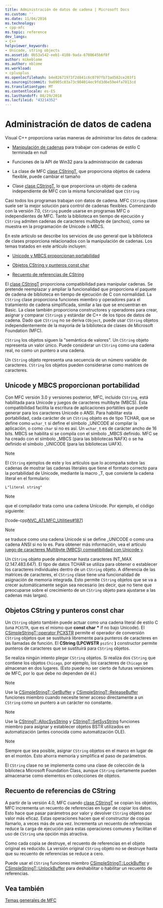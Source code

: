 ```yaml
---
title: Administración de datos de cadena | Microsoft Docs
ms.custom: ''
ms.date: 11/04/2016
ms.technology:
- cpp-mfc
ms.topic: reference
dev_langs:
- C++
helpviewer_keywords:
- Unicode, string objects
ms.assetid: 0b53a542-eeb1-4108-9ada-6700645b6f8f
author: mikeblome
ms.author: mblome
ms.workload:
- cplusplus
ms.openlocfilehash: b4e82671973f2d841c6c0797fb73ad582ce203f1
ms.sourcegitcommit: 9a0905c03a73c904014ec9fd3d6e59e4fa7813cd
ms.translationtype: MT
ms.contentlocale: es-ES
ms.lasthandoff: 08/29/2018
ms.locfileid: "43214352"
---
```

# <a name="string-data-management"></a>Administración de datos de cadena
Visual C++ proporciona varias maneras de administrar los datos de cadena:  
  
-   [Manipulación de cadenas](../c-runtime-library/string-manipulation-crt.md) para trabajar con cadenas de estilo C terminada en null  
  
-   Funciones de la API de Win32 para la administración de cadenas  
  
-   La clase de MFC [clase CStringT](../atl-mfc-shared/reference/cstringt-class.md), que proporciona objetos de cadena flexible, puede cambiar el tamaño  
  
-   Clase [clase CStringT](../atl-mfc-shared/reference/cstringt-class.md), lo que proporciona un objeto de cadena independiente de MFC con la misma funcionalidad que `CString`  
  
 Casi todos los programas trabajan con datos de cadena. MFC `CString` clase suele ser la mejor solución para control de cadenas flexibles. Comenzando con la versión 7.0, `CString` puede usarse en programas MFC o independientes de MFC. Tanto la biblioteca en tiempo de ejecución y `CString` admiten cadenas de caracteres multibyte de (anchos), como se muestra en la programación de Unicode o MBCS.  
  
 En este artículo se describe los servicios de uso general que la biblioteca de clases proporciona relacionados con la manipulación de cadenas. Los temas tratados en este artículo incluyen:  
  
-   [Unicode y MBCS proporcionan portabilidad](#_core_unicode_and_mbcs_provide_portability)  
  
-   [Objetos CString y punteros const char](#_core_cstrings_and_const_char_pointers)  
  
-   [Recuento de referencias de CString](#_core_cstring_reference_counting)  
  
 El [clase CStringT](../atl-mfc-shared/reference/cstringt-class.md) proporciona compatibilidad para manipular cadenas. Se pretende reemplazar y ampliar la funcionalidad que proporciona el paquete de cadena de biblioteca en tiempo de ejecución de C con normalidad. La `CString` clase proporciona funciones miembro y operadores para el tratamiento de cadena simplificada, similar a las que se encuentran en Basic. La clase también proporciona constructores y operadores para crear, asignar y comparar `CString`s y estándar de C++ de los tipos de datos de cadena. Dado que `CString` no se deriva `CObject`, puede usar `CString` objetos independientemente de la mayoría de la biblioteca de clases de Microsoft Foundation (MFC).  
  
 `CString` los objetos siguen la "semántica de valores". Un `CString` objeto representa un valor único. Puede considerar un `CString` como una cadena real, no como un puntero a una cadena.  
  
 Un `CString` objeto representa una secuencia de un número variable de caracteres. `CString` los objetos pueden considerarse como matrices de caracteres.  
  
##  <a name="_core_unicode_and_mbcs_provide_portability"></a> Unicode y MBCS proporcionan portabilidad  
 Con MFC versión 3.0 y versiones posterior, MFC, incluido `CString`, está habilitada para Unicode y juegos de caracteres multibyte (MBCS). Esta compatibilidad facilita la escritura de aplicaciones portátiles que puede generar para los caracteres Unicode o ANSI. Para habilitar esta portabilidad, cada carácter de un `CString` objeto es de tipo TCHAR, que se define como `wchar_t` si define el símbolo _UNICODE al compilar la aplicación, o como `char` si no es así. Un `wchar_t` es de carácter ancho de 16 bits. MBCS se habilita si se compila con el símbolo _MBCS definido. MFC se ha creado con el símbolo _MBCS (para las bibliotecas NAFX) o se ha definido el símbolo _UNICODE (para las bibliotecas UAFX).  
  
> [!NOTE]
>  El `CString` ejemplos de este y los artículos que lo acompaña sobre las cadenas de mostrar las cadenas literales que tiene el formato correcto para la portabilidad de Unicode, mediante la macro _T, que convierte la cadena literal en el formulario:  
  
 `L"literal string"`  
  
> [!NOTE]
>  que el compilador trata como una cadena Unicode. Por ejemplo, el código siguiente:  
  
 [!code-cpp[NVC_ATLMFC_Utilities#187](../atl-mfc-shared/codesnippet/cpp/string-data-management_1.cpp)]  
  
> [!NOTE]
>  se traduce como una cadena Unicode si se define _UNICODE o como una cadena ANSI si no lo es. Para obtener más información, vea el artículo [juego de caracteres Multibyte (MBCS) compatibilidad con Unicode y](../atl-mfc-shared/unicode-and-multibyte-character-set-mbcs-support.md).  
  
 Un `CString` objeto puede almacenar hasta caracteres INT_MAX (2.147.483.647). El tipo de datos TCHAR se utiliza para obtener o establecer los caracteres individuales dentro de un `CString` objeto. A diferencia de las matrices de caracteres, el `CString` clase tiene una funcionalidad de asignación de memoria integrada. Esto permite `CString` objetos que se va a crecer automáticamente según sea necesario (es decir, que no tiene que preocuparse sobre el crecimiento de un `CString` objeto para ajustarse a las cadenas más largas).  
  
##  <a name="_core_cstrings_and_const_char_pointers"></a> Objetos CString y punteros const char  
 Un `CString` objeto también puede actuar como una cadena literal de estilo C (una `PCXSTR`, que es el mismo que **const char** <strong>\*</strong> if no bajo Unicode). El [CSimpleStringT::operator PCXSTR](../atl-mfc-shared/reference/csimplestringt-class.md#operator_pcxstr) permite el operador de conversión `CString` objetos que se sustituirá libremente para punteros de caracteres en las llamadas de función. El **CString (LPCWSTR** `pszSrc` **)** constructor permite punteros de caracteres que se sustituirá para `CString` objetos.  
  
 Se realiza ningún intento plegar `CString` objetos. Si realiza dos `CString` que contiene los objetos `Chicago`, por ejemplo, los caracteres de `Chicago` se almacenan en dos lugares. (Esto puede no ser cierto de futuras versiones de MFC, por lo que debe no dependen de él.)  
  
> [!NOTE]
>  Use la [CSimpleStringT::GetBuffer](../atl-mfc-shared/reference/csimplestringt-class.md#getbuffer) y [CSimpleStringT::ReleaseBuffer](../atl-mfc-shared/reference/csimplestringt-class.md#releasebuffer) funciones miembro cuando necesite tener acceso directamente a un `CString` como un puntero a un carácter no constante.  
  
> [!NOTE]
>  Use la [CStringT::AllocSysString](../atl-mfc-shared/reference/cstringt-class.md#allocsysstring) y [CStringT::SetSysString](../atl-mfc-shared/reference/cstringt-class.md#setsysstring) funciones miembro para asignar y establecer objetos BSTR utilizados en automatización (antes conocida como automatización OLE).  
  
> [!NOTE]
>  Siempre que sea posible, asignar `CString` objetos en el marco en lugar de en el montón. Esto ahorra memoria y simplifica el paso de parámetros.  
  
 El `CString` clase no se implementa como una clase de colección de la biblioteca Microsoft Foundation Class, aunque `CString` ciertamente pueden almacenarse como elementos en colecciones de objetos.  
  
##  <a name="_core_cstring_reference_counting"></a> Recuento de referencias de CString  
 A partir de la versión 4.0, MFC cuando [clase CStringT](../atl-mfc-shared/reference/cstringt-class.md) se copian los objetos, MFC incrementa un recuento de referencias en lugar de copiar los datos. Esto hace que pasar parámetros por valor y devolver `CString` objetos por valor más eficaz. Estas operaciones hacen que el constructor de copias llamarlo, a veces más de una vez. Incrementa un recuento de referencias reduce la carga de ejecución para estas operaciones comunes y facilitan el uso de `CString` una opción más atractiva.  
  
 Como cada copia se destruye, el recuento de referencias en el objeto original es reducido. La versión original `CString` objeto no se destruye hasta que su recuento de referencias se reduce a cero.  
  
 Puede usar el `CString` funciones miembro [CSimpleStringT::LockBuffer](../atl-mfc-shared/reference/csimplestringt-class.md#lockbuffer) y [CSimpleStringT::UnlockBuffer](../atl-mfc-shared/reference/csimplestringt-class.md#unlockbuffer) para deshabilitar o habilitar un recuento de referencias.  
  
## <a name="see-also"></a>Vea también  
 [Temas generales de MFC](../mfc/general-mfc-topics.md)

